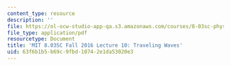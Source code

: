 ```yaml
---
content_type: resource
description: ''
file: https://ol-ocw-studio-app-qa.s3.amazonaws.com/courses/8-03sc-physics-iii-vibrations-and-waves-fall-2016/63f6b1b5b69c9fbd10742e1da53020e3_MIT8_03SCF16_hw_Lec10.pdf
file_type: application/pdf
resourcetype: Document
title: 'MIT 8.03SC Fall 2016 Lecture 10: Traveling Waves'
uid: 63f6b1b5-b69c-9fbd-1074-2e1da53020e3
---
```

